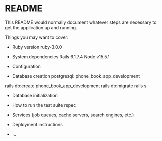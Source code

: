 # README

This README would normally document whatever steps are necessary to get the
application up and running.

Things you may want to cover:

* Ruby version
ruby-3.0.0
* System dependencies
Rails 6.1.7.4
Node v15.5.1
* Configuration

* Database creation
postgresql: phone_book_app_development

rails db:create phone_book_app_development
rails db:migrate
rails s
* Database initialization

* How to run the test suite
rspec
* Services (job queues, cache servers, search engines, etc.)

* Deployment instructions

* ...
